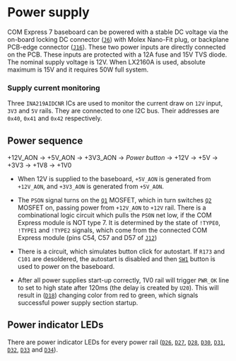 # Power supply
 
COM Express 7 baseboard can be powered with a stable DC voltage via the on-board locking DC connector ([`J6`](#J6)) with Molex Nano-Fit plug, or backplane PCB-edge connector ([`J16`](#J16)). 
These two power inputs are directly connected on the PCB. These inputs are protected with a 12A fuse and 15V TVS diode. The nominal supply voltage is 12V. 
When LX2160A is used, absolute maximum is 15V and it requires 50W full system.

### Supply current monitoring
Three `INA219AIDCNR` ICs are used to monitor the current draw on `12V` input, `3V3` and `5V` rails.
They are connected to one I2C bus. Their addresses are `0x40`, `0x41` and `0x42` respectively.

## Power sequence

+12V_AON -> +5V_AON -> +3V3_AON -> *Power button* ->  +12V -> +5V -> +3V3 -> +1V8 -> +1V0

- When 12V is supplied to the baseboard, `+5V_AON` is generated from `+12V_AON`, and `+3V3_AON` is generated from `+5V_AON`.
- The `PSON` signal turns on the [`Q1`](#Q1) MOSFET, which in turn switches [`Q2`](#Q2) MOSFET on, passing power from `+12V_AON` to `+12V` rail.
There is a combinational logic circuit which pulls the `PSON` net low, if the COM Express module is NOT type 7. It is determined by the state of 
`!TYPE0`, `!TYPE1` and `!TYPE2` signals, which come from the connected COM Express module (pins C54, C57 and D57 of [`J12`](#J12))
- There is a circuit, which simulates button click for autostart. If `R173` and `C101` are desoldered, the autostart is disabled and then [`SW1`](#SW1) button is used to power on the baseboard. 

- After all power supplies start-up correctly, 1V0 rail will trigger `PWR_OK` line to set to high state after 120ms (the delay is created by `U20`). 
This will result in ([`D18`](#D18)) changing color from red to green, which signals successful power supply section startup.

## Power indicator LEDs

There are power indicator LEDs for every power rail ([`D26`](#D26), [`D27`](#D27), [`D28`](#D28), [`D30`](#D30), [`D31`](#D31), [`D32`](#D32), [`D33`](#D33) and [`D34`](#D34)).
